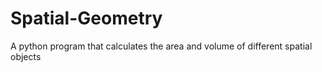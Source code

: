 # Spatial-Geometry
A python program that calculates the area and volume of different spatial objects
